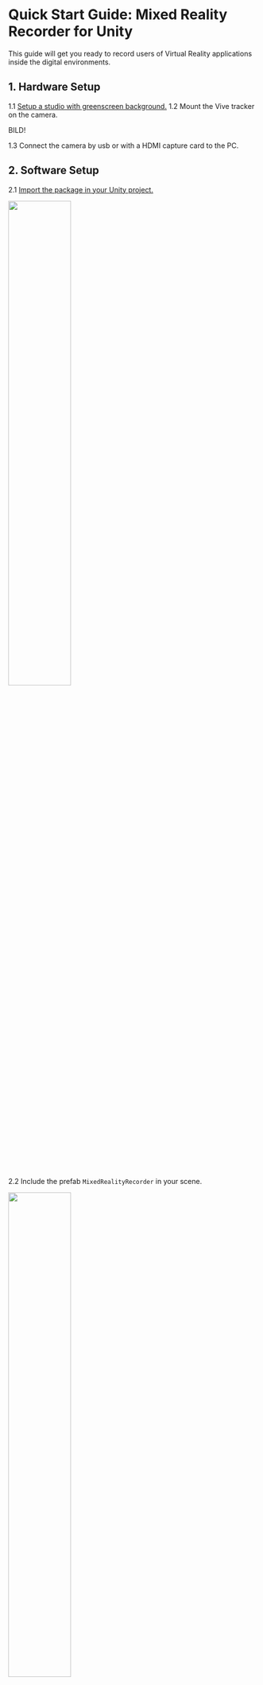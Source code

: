 # Quick Start Guide: Mixed Reality Recorder for Unity

This guide will get you ready to record users of Virtual Reality applications inside the digital environments.

## 1. Hardware Setup

1.1 [Setup a studio with greenscreen background.](https://www.wikihow.com/Set-Up-a-Green-Screening-Studio)
1.2 Mount the Vive tracker on the camera.

BILD!

1.3 Connect the camera by usb or with a HDMI capture card to the PC.

## 2. Software Setup

2.1 [Import the package in your Unity project.](https://docs.unity3d.com/Manual/AssetPackagesImport.html)

<img src="./Ressources/Images/img_importPackage01.png" width="50%">

2.2 Include the prefab `MixedRealityRecorder` in your scene.

<img src="./Ressources/Images/img_includePrefab.png" width="50%">

2.3 Tag the HMD object with "Target".

<img src="./Ressources/Images/img_tagTarget.png" width="50%">

2.4 Start your application.
2.5 Select the physical camera source.
2.6 Select the foreground target.
2.6 Match the camera settings in the user interface.
2.7 Select the output format and optional path.
2.8 Apply the sensor offset ranging from the center of the Vive tracker to the center of the camera sensor in cm.

BILD!

2.9 Record your application.

## Tested HDMI Capture Cards

MRR was tested with the listed HDMI Capture Cards.

| Tested HDMI Capture Cards                                                   |
| --------------------------------------------------------------------------- |
| [Blackmagic ATEM mini](https://www.blackmagicdesign.com/products/atemmini)  |

All HDMI capture cards which are detected as webcam devices by Unity can be used with MRR.
